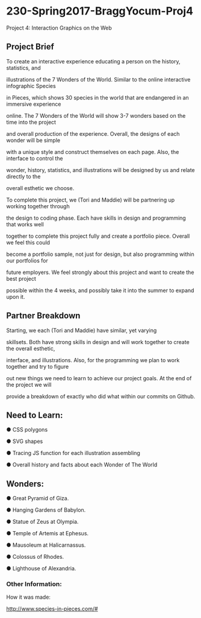 # 230-Spring2017-BraggYocum-Proj4
Project 4: Interaction Graphics on the Web 

## Project Brief

To create an interactive experience educating a person on the history, statistics, and

illustrations of the 7 Wonders of the World. Similar to the online interactive infographic Species

in Pieces, which shows 30 species in the world that are endangered in an immersive experience

online. The 7 Wonders of the World will show 3-7 wonders based on the time into the project

and overall production of the experience. Overall, the designs of each wonder will be simple

with a unique style and construct themselves on each page. Also, the interface to control the

wonder, history, statistics, and illustrations will be designed by us and relate directly to the

overall esthetic we choose.

To complete this project, we (Tori and Maddie) will be partnering up working together through

the design to coding phase. Each have skills in design and programming that works well

together to complete this project fully and create a portfolio piece. Overall we feel this could

become a portfolio sample, not just for design, but also programming within our portfolios for

future employers. We feel strongly about this project and want to create the best project

possible within the 4 weeks, and possibly take it into the summer to expand upon it.

## Partner Breakdown
Starting, we each (Tori and Maddie) have similar, yet varying

skillsets. Both have strong skills in design and will work together to create the overall esthetic,

interface, and illustrations. Also, for the programming we plan to work together and try to figure

out new things we need to learn to achieve our project goals. At the end of the project we will

provide a breakdown of exactly who did what within our commits on Github.

## Need to Learn:

● CSS polygons

● SVG shapes

● Tracing JS function for each illustration assembling

● Overall history and facts about each Wonder of The World

## Wonders:

● Great Pyramid of Giza.

● Hanging Gardens of Babylon.

● Statue of Zeus at Olympia.

● Temple of Artemis at Ephesus.

● Mausoleum at Halicarnassus.

● Colossus of Rhodes.

● Lighthouse of Alexandria.

### Other Information:
How it was made:

http://www.species-in-pieces.com/#
